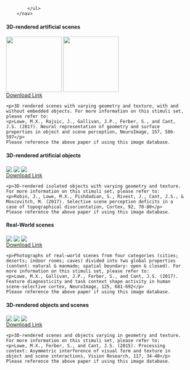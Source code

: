 <html> 
	<head>
	<title>Matthew X. Lowe</title>
	</head>
	<body>
		<nav>
    		<ul>
        		
        	 
        		
    		</ul>
		</nav> 
<h4>3D-rendered artificial scenes</h4>
<img align="center" src="https://raw.githubusercontent.com/mxlowe/mxlowe.github.io/master/s1.png" height="150" width="150">
<img align="center" src="https://raw.githubusercontent.com/mxlowe/mxlowe.github.io/master/s2.png" height="150" width="150">
	<br><a href="https://drive.google.com/drive/folders/1j7Aqlxwqftz32LV3j50KZqqxMXq7_2uK?usp=sharing">Download Link</a>

	<p>3D rendered scenes with varying geometry and texture, with and without embedded objects. For more information on this stimuli set, please refer to:
	<p>Lowe, M.X., Rajsic, J., Gallivan, J.P., Ferber, S., and Cant, J.S. (2017). Neural representation of geometry and surface properties in object and scene perception, NeuroImage, 157, 586-597</p>
	Please reference the above paper if using this image database.

	
<h4>3D-rendered artificial objects</h4>
<img align="center" src="https://ars.els-cdn.com/content/image/1-s2.0-S1053811917X00116-cov150h.gif">
<img align="center" src="https://ars.els-cdn.com/content/image/1-s2.0-S1053811917X00116-cov150h.gif">
<img align="center" src="https://ars.els-cdn.com/content/image/1-s2.0-S1053811917X00116-cov150h.gif">
<br><a href="https://drive.google.com/drive/folders/1a0ca53hTC3d1nXeJ8la7cqe4PxL_1hHq?usp=sharing">Download Link</a></p>

	<p>3D-rendered isolated objects with varying geometry and texture. For more information on this stimuli set, please refer to:
	<p>Robin, J., Lowe, M.X., Pishdadian, S., Rivest, J., Cant, J.S., & Moscovitch, M. (2017). Selective scene perception deficits in a case of topographical disorientation, Cortex, 92, 70-80</p>
	Please reference the above paper if using this image database.

	
<h4>Real-World scenes</h4>
<img align="center" src="https://ars.els-cdn.com/content/image/1-s2.0-S1053811917X00116-cov150h.gif">
<img align="center" src="https://ars.els-cdn.com/content/image/1-s2.0-S1053811917X00116-cov150h.gif">
<img align="center" src="https://ars.els-cdn.com/content/image/1-s2.0-S1053811917X00116-cov150h.gif">
<br><a href="https://drive.google.com/drive/folders/0B0k7R9wesPi2eUlTMEJZTXBwV1k?usp=sharing">Download Link</a></p>

	<p>Photographs of real-world scenes from four categories (cities; deserts; indoor rooms; caves) divided into two global properties (content: natural & manmade; spatial boundary: open & closed). For more information on this stimuli set, please refer to:
	<p>Lowe, M.X., Gallivan, J.P., Ferber, S., and Cant, J.S. (2017). Feature diagnosticity and task context shape activity in human scene-selective cortex, NeuroImage, 125, 681-692</p>
	Please reference the above paper if using this image database.

	
<h4>3D-rendered objects and scenes</h4>
<img align="center" src="https://ars.els-cdn.com/content/image/1-s2.0-S1053811917X00116-cov150h.gif">
<img align="center" src="https://ars.els-cdn.com/content/image/1-s2.0-S1053811917X00116-cov150h.gif">
<img align="center" src="https://ars.els-cdn.com/content/image/1-s2.0-S1053811917X00116-cov150h.gif">
<br><a href="https://drive.google.com/drive/folders/0B0k7R9wesPi2djEyV2Z5QWhwaFE?usp=sharing">Download Link</a></p>

	<p>3D-rendered scenes and objects varying in geometry and texture. For more information on this stimuli set, please refer to:
	<p>Lowe, M.X., Ferber, S., and Cant, J.S. (2015). Processing context: Asymmetric interference of visual form and texture in object and scene interactions, Vision Research, 117, 34-40</p>
	Please reference the above paper if using this image database.



  
